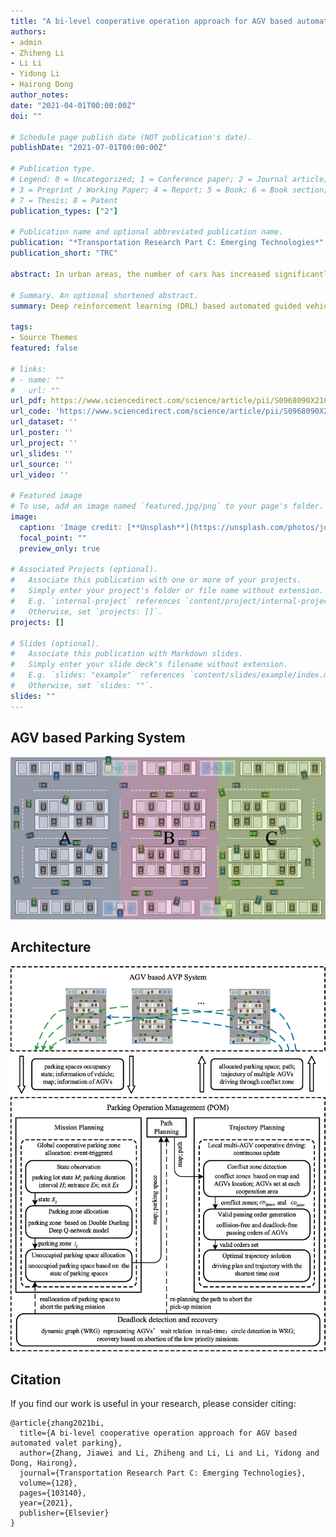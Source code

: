 ```yaml
---
title: "A bi-level cooperative operation approach for AGV based automated valet parking"
authors:
- admin
- Zhiheng Li
- Li Li
- Yidong Li 
- Hairong Dong
author_notes:
date: "2021-04-01T00:00:00Z"
doi: ""

# Schedule page publish date (NOT publication's date).
publishDate: "2021-07-01T00:00:00Z"

# Publication type.
# Legend: 0 = Uncategorized; 1 = Conference paper; 2 = Journal article;
# 3 = Preprint / Working Paper; 4 = Report; 5 = Book; 6 = Book section;
# 7 = Thesis; 8 = Patent
publication_types: ["2"]

# Publication name and optional abbreviated publication name.
publication: "*Transportation Research Part C: Emerging Technologies*"
publication_short: "TRC"

abstract: In urban areas, the number of cars has increased significantly in recent years, resulting in frequent traffic congestion in parking lots. Automated valet parking (AVP) system based on automated guided vehicles (AGVs) can relieve human from parking and improve efficiency to a certain extent due to their fully automatic control and operation. However, with the expansion of the scale of the whole parking lot, the current AGV based AVP system is facing the disadvantage of long-time queue congestion and even deadlock. In this paper, we systematically consider the traffic congestion faced by the AGV based AVP system and introduce a bi-level cooperative operation approach. The global cooperative parking space allocation is considered in the upper-level, and the cooperative driving of multiple AGVs in the conflict zone is resolved in the lower-level. The upper-level problem is formulated as a Markov decision process, and a global cooperative allocation method is obtained by using deep reinforcement learning (DRL). In the lower-level, with the modified planning based cooperative driving method, multiple AGVs can drive efficiently without collision and deadlock in the conflict zone. Experiment results show that the proposed cooperative operation approach can significantly alleviate the congestion problem in the AGV based parking lot and improve the AVP system’s efficiency.

# Summary. An optional shortened abstract.
summary: Deep reinforcement learning (DRL) based automated guided vehicles (AGVs) parking system.

tags:
- Source Themes
featured: false

# links:
# - name: ""
#   url: ""
url_pdf: https://www.sciencedirect.com/science/article/pii/S0968090X21001583
url_code: 'https://www.sciencedirect.com/science/article/pii/S0968090X21001583'
url_dataset: ''
url_poster: ''
url_project: ''
url_slides: ''
url_source: ''
url_video: ''

# Featured image
# To use, add an image named `featured.jpg/png` to your page's folder. 
image:
  caption: 'Image credit: [**Unsplash**](https://unsplash.com/photos/jdD8gXaTZsc)'
  focal_point: ""
  preview_only: true

# Associated Projects (optional).
#   Associate this publication with one or more of your projects.
#   Simply enter your project's folder or file name without extension.
#   E.g. `internal-project` references `content/project/internal-project/index.md`.
#   Otherwise, set `projects: []`.
projects: []

# Slides (optional).
#   Associate this publication with Markdown slides.
#   Simply enter your slide deck's filename without extension.
#   E.g. `slides: "example"` references `content/slides/example/index.md`.
#   Otherwise, set `slides: ""`.
slides: ""
---
```

## AGV based Parking System
![avatar](./Fig1.jpg)

## Architecture
![avatar](./Fig2.jpg)

## Citation
If you find our work is useful in your research, please consider citing:
```
@article{zhang2021bi,
  title={A bi-level cooperative operation approach for AGV based automated valet parking},
  author={Zhang, Jiawei and Li, Zhiheng and Li, Li and Li, Yidong and Dong, Hairong},
  journal={Transportation Research Part C: Emerging Technologies},
  volume={128},
  pages={103140},
  year={2021},
  publisher={Elsevier}
}
```

